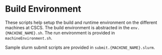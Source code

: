 # Build Environment

These scripts help setup the build and runtime environment on the 
different machines at CSCS. The build environment is abstracted in the
`env.{MACHINE_NAME}.sh`. The run environment is provided in 
`machineEnvironment.sh`. 

Sample slurm submit scripts are provided in `submit.{MACHINE_NAME}.slurm`.
